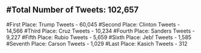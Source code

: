 #Total Number of Tweets: 102,657 
---
#First Place: Trump Tweets - 60,045
#Second Place: Clinton Tweets - 14,566
#Third Place: Cruz Tweets - 10,234
#Fourth Place: Sanders Tweets - 9,227
#Fifth Place: Rubio Tweets - 5,659
#Sixth Place: Jeb! Tweets - 1,585
#Seventh Place: Carson Tweets - 1,029
#Last Place: Kasich Tweets - 312
